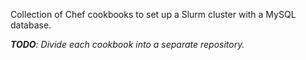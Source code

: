 Collection of Chef cookbooks to set up a Slurm cluster with a MySQL database.

_**TODO**: Divide each cookbook into a separate repository._
